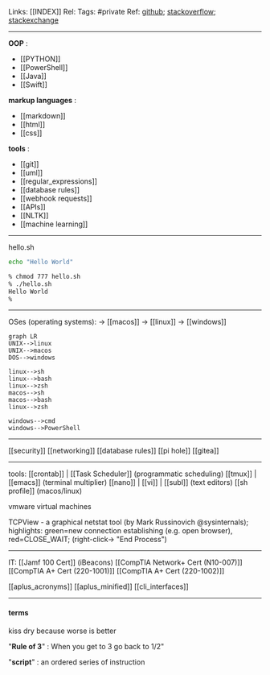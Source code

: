 Links: [[INDEX]]
Rel: 
Tags: #private 
Ref: [github](https://github.com/); [stackoverflow](https://stackoverflow.com/); [stackexchange](https://stackexchange.com/)

--- 
**OOP** : 
- [[PYTHON]]
- [[PowerShell]]
- [[Java]]
- [[Swift]]

**markup languages** :
- [[markdown]]
- [[html]]
- [[css]]

**tools** :
- [[git]]
- [[uml]]
- [[regular_expressions]]
- [[database rules]]
- [[webhook requests]]
- [[APIs]]
- [[NLTK]]
- [[machine learning]]


--- 


hello.sh

```sh
echo "Hello World"
```
```sh
% chmod 777 hello.sh
% ./hello.sh
Hello World
% 
```
--- 

OSes (operating systems):
-> [[macos]]
-> [[linux]]
-> [[windows]]

```mermaid
graph LR
UNIX-->linux
UNIX-->macos
DOS-->windows

linux-->sh
linux-->bash
linux-->zsh
macos-->sh
macos-->bash
linux-->zsh

windows-->cmd
windows-->PowerShell

```

--- 
[[security]]
[[networking]]
[[database rules]]
[[pi hole]]
[[gitea]]


--- 
tools:
[[crontab]] | [[Task Scheduler]] (programmatic scheduling)
[[tmux]] | [[emacs]] (terminal multiplier)
[[nano]] | [[vi]] | [[subl]] (text editors)
[[sh profile]] (macos/linux)

vmware virtual machines 

TCPView - a graphical netstat tool (by Mark Russinovich @sysinternals); highlights: green=new connection establishing (e.g. open browser), red=CLOSE_WAIT; (right-click-> "End Process")

--- 
IT:
[[Jamf 100 Cert]] (iBeacons)
[[CompTIA Network+ Cert (N10-007)]]
[[CompTIA A+ Cert (220-1001)]]
[[CompTIA A+ Cert (220-1002)]]

[[aplus_acronyms]]
[[aplus_minified]]
[[cli_interfaces]]


--- 
#### terms

kiss dry because worse is better

"**Rule of 3**" : When you get to 3 go back to 1/2"

"**script**" : an ordered series of instruction

